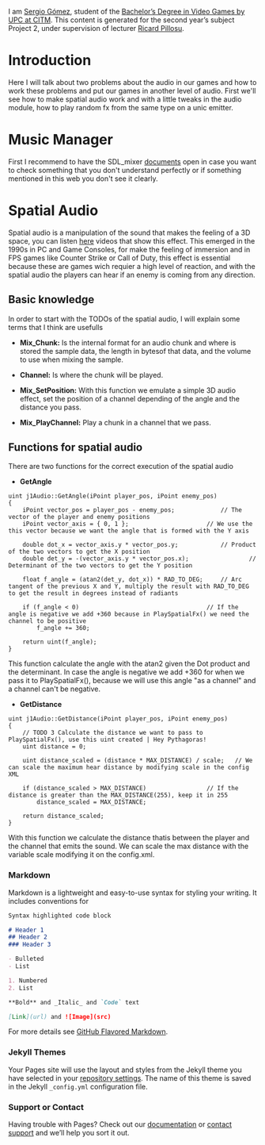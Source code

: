 I am [Sergio Gómez](https://www.linkedin.com/in/sergio-gómez-b81b69184/), student of the [Bachelor’s Degree in Video Games by UPC at CITM](https://www.citm.upc.edu/ing/estudis/graus-videojocs/). This content is generated for the second year’s subject Project 2, under supervision of lecturer [Ricard Pillosu](https://es.linkedin.com/in/ricardpillosu).

# Introduction

Here I will talk about two problems about the audio in our games and how to work these problems and put our games in another level of audio. First we'll see how to make spatial audio work and with a little tweaks in the audio module, how to play random fx from the same type on a unic emitter.

# Music Manager

First I recommend to have the SDL_mixer [documents](https://www.libsdl.org/projects/SDL_mixer/docs/SDL_mixer.pdf) open in case you want to check something that you don't understand perfectly or if something mentioned in this web you don't see it clearly.

# Spatial Audio

Spatial audio is a manipulation of the sound that makes the feeling of a 3D space, you can listen [here](https://upfa3d.wordpress.com/category/spatial-audio/) videos that show this effect. This emerged in the 1990s in PC and Game Consoles, for make the feeling of immersion and in FPS games like Counter Strike or Call of Duty, this effect is essential because these are games wich requier a high level of reaction, and with the spatial audio the players can hear if an enemy is coming from any direction.

## Basic knowledge

In order to start with the TODOs of the spatial audio, I will explain some terms that I think are usefulls

* **Mix_Chunk:** Is the internal format for an audio chunk and where is stored the sample data, the length in bytesof that data, and the volume to use when mixing the sample.

* **Channel:** Is where the chunk will be played.

* **Mix_SetPosition:** With this function we emulate a simple 3D audio effect, set the position of a channel depending of the angle and the distance you pass.

* **Mix_PlayChannel:** Play a chunk in a channel that we pass.

## Functions for spatial audio

There are two functions for the correct execution of the spatial audio

* **GetAngle**

```
uint j1Audio::GetAngle(iPoint player_pos, iPoint enemy_pos)
{
	iPoint vector_pos = player_pos - enemy_pos;		        // The vector of the player and enemy positions
	iPoint vector_axis = { 0, 1 };				        // We use the this vector because we want the angle that is formed with the Y axis

	double dot_x = vector_axis.y * vector_pos.y;			// Product of the two vectors to get the X position
	double det_y = -(vector_axis.y * vector_pos.x);                 // Determinant of the two vectors to get the Y position

	float f_angle = (atan2(det_y, dot_x)) * RAD_TO_DEG;		// Arc tangent of the previous X and Y, multiply the result with RAD_TO_DEG to get the result in degrees instead of radiants

	if (f_angle < 0)			                        // If the angle is negative we add +360 because in PlaySpatialFx() we need the channel to be positive
		f_angle += 360;

	return uint(f_angle);
}
```
This function calculate the angle with the atan2 given the Dot product and the determinant. In case the angle is negative we add +360 for when we pass it to PlaySpatialFx(), because we will use this angle "as a channel" and a channel can't be negative.

* **GetDistance**

```
uint j1Audio::GetDistance(iPoint player_pos, iPoint enemy_pos)
{
	// TODO 3 Calculate the distance we want to pass to PlaySpatialFx(), use this uint created | Hey Pythagoras!
	uint distance = 0;

	uint distance_scaled = (distance * MAX_DISTANCE) / scale;	// We can scale the maximum hear distance by modifying scale in the config XML

	if (distance_scaled > MAX_DISTANCE)			        // If the distance is greater than the MAX_DISTANCE(255), keep it in 255
		distance_scaled = MAX_DISTANCE;

	return distance_scaled;
}
```

With this function we calculate the distance thatis between the player and the channel that emits the sound. We can scale the max distance with the variable scale modifying it on the config.xml.
### Markdown

Markdown is a lightweight and easy-to-use syntax for styling your writing. It includes conventions for

```markdown
Syntax highlighted code block

# Header 1
## Header 2
### Header 3

- Bulleted
- List

1. Numbered
2. List

**Bold** and _Italic_ and `Code` text

[Link](url) and ![Image](src)
```

For more details see [GitHub Flavored Markdown](https://guides.github.com/features/mastering-markdown/).

### Jekyll Themes

Your Pages site will use the layout and styles from the Jekyll theme you have selected in your [repository settings](https://github.com/Sersius/Audio-Research/settings). The name of this theme is saved in the Jekyll `_config.yml` configuration file.

### Support or Contact

Having trouble with Pages? Check out our [documentation](https://help.github.com/categories/github-pages-basics/) or [contact support](https://github.com/contact) and we’ll help you sort it out.
